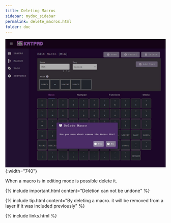 ```yaml
---
title: Deleting Macros
sidebar: mydoc_sidebar
permalink: delete_macros.html
folder: doc
---
```


![Macros](./images/delete-macro.jpg){:width="740"}

When a macro is in editing mode is possible delete it.

{% include important.html content="Deletion can not be undone" %}

{% include tip.html content="By deleting a macro. it will be removed from a layer if it was included previously" %}

{% include links.html %}
